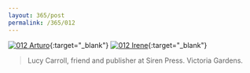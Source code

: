 ```yaml
---
layout: 365/post
permalink: /365/012
---
```


[![012 Arturo](https://c1.staticflickr.com/1/536/19452125855_4c07158189_b.jpg)](https://www.flickr.com/photos/131440297@N08/19452125855/){:target="_blank"}
[![012 Irene](https://c1.staticflickr.com/1/300/19260883149_bcefc378ff_c.jpg)](https://www.flickr.com/photos/25124902@N04/19260883149/){:target="_blank"}


>

> Lucy Carroll, friend and publisher at Siren Press. Victoria Gardens.
